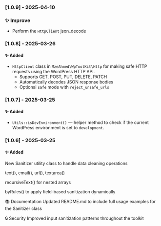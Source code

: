 
### [1.0.9] - 2025-04-10
### ✨ Improve
- Perform the `HttpClient` json_decode

### [1.0.8] - 2025-03-26
#### ✨ Added
- `HttpClient` class in `MzeAhmed\WpToolKit\Http` for making safe HTTP requests using the WordPress HTTP API.
    - Supports GET, POST, PUT, DELETE, PATCH
    - Automatically decodes JSON response bodies
    - Optional `safe` mode with `reject_unsafe_urls`

### [1.0.7] - 2025-03-25
#### ✨ Added
- `Utils::isDevEnvironment()` — helper method to check if the current WordPress environment is set to `development`.

### [1.0.6] - 2025-03-25
#### ✨ Added
New Sanitizer utility class to handle data cleaning operations

text(), email(), url(), textarea()

recursiveText() for nested arrays

byRules() to apply field-based sanitization dynamically

📚 Documentation
Updated README.md to include full usage examples for the Sanitizer class

🔒 Security
Improved input sanitization patterns throughout the toolkit
